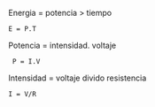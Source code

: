  Energia = potencia > tiempo
 
 
    E = P.T
    
 
    
    
 Potencia = intensidad. voltaje
 
 
     P = I.V
     
     
 Intensidad = voltaje divido resistencia
 
 
    I = V/R
    
